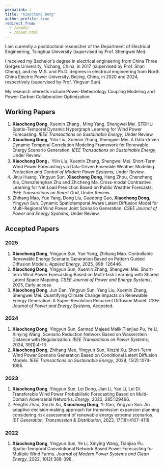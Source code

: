 ```yaml
---
permalink: /
title: "Xiaochong Dong"
author_profile: true
redirect_from: 
  - /about/
  - /about.html
---
```


I am currently a postdoctoral researcher of the Department of Electrical Engineering, Tsinghua University (supervised by Prof. Shengwei Mei).

I received my Bachelor's degree in electrical engineering from China Three Gorges University, Yichang, China, in 2017 (supervised by Prof. Shan Cheng), and my M.S. and Ph.D. degrees in electrical engineering from North China Electric Power University, Beijing, China, in 2020 and 2024, respectively (supervised by Prof. Yingyun Sun).

My research interests include Power-Meteorology Coupling Modeling and Power-Carbon Collaborative Optimization.

## Working Papers
1. **Xiaochong Dong**, Xuemin Zhang , Ming Yang, Shengwei Mei. STDHL: Spatio-Temporal Dynamic Hypergraph Learning for Wind Power Forecasting. *IEEE Transactions on Sustainable Energy*, Under Review.
2. **Xiaochong Dong**, Yilin Liu, Xuemin Zhang, Shengwei Mei. A Data-driven Dynamic Temporal Correlation Modeling Framework for Renewable Energy Scenario Generation. *IEEE Transactions on Sustainable Energy*, Under Review.
3. **Xiaochong Dong**，Yilin Liu, Xuemin Zhang, Shengwei Mei. Short-Term Wind Power Forecasting via Data-Driven Ensemble Weather Modeling. *Protection and Control of Modern Power Systems*, Under Review.
4. Jinju Huang, Yingyun Sun, **Xiaochong Dong**, Hang Zhou, Chenzheng Xie, Chenzhenghan Zhu and Zhicheng Ma. Cross-modal Contrastive Learning for Net Load
Prediction Based on Public Weather Forecasts. *IEEE Transactions on Smart Grid*, Under Review.
5. Zhihang Mao, Yue Yang, Dong Liu, Guodong Guo, **Xiaochong Dong**, Yingyun Sun. Dynamic Spatiotemporal Aware Latent Diffusion Model for Multi-Regional Wind Power Joint Scenario Generation. *CSEE Journal of Power and Energy Systems*, Under Review.

## Accepted Papers
### 2025
1. **Xiaochong Dong**, Yingyun Sun, Yue Yang, Zhihang Mao. Controllable Renewable Energy Scenario Generation Based on Pattern Guided Diffusion Models. *Applied Energy*, 2025, 398: 126446.
2. **Xiaochong Dong**, Yingyun Sun, Xuemin Zhang, Shengwei Mei. Short-term Wind Power Forecasting Based on Multi-task Learning with Shared Latent Space Mapping. *CSEE Journal of Power and Energy Systems*, 2025, Early access.
3. **Xiaochong Dong**, Jun Dan, Yingyun Sun, Yang Liu, Xuemin Zhang, Shengwei Mei. Quantifying Climate Change Impacts on Renewable Energy Generation: A Super-Resolution Recurrent Diffusion Model. *CSEE Journal of Power and Energy Systems*, Accpeted.

### 2024
1. **Xiaochong Dong**, Yingyun Sun, Sarmad Majeed Malik,Tianjiao Pu, Ye Li, Xinying Wang. Scenario Reduction Network Based on Wasserstein Distance with Regularization. *IEEE Transactions on Power Systems*, 2024, 39(1):4-13.
2. **Xiaochong Dong**, Zhihang Mao, Yingyun Sun, Xinzhi Xu. Short-Term Wind Power Scenario Generation Based on Conditional Latent Diffusion Models. *IEEE Transactions on Sustainable Energy*, 2024, 15(2):1074-1085.

### 2023
1. **Xiaochong Dong**, Yingyun Sun, Lei Dong, Jian Li, Yan Li, Lei Di. Transferable Wind Power Probabilistic Forecasting Based on Multi-Domain Adversarial Networks. *Energy*, 2023, 285:129496.
2. Pengfei Zhao, Xinzhi Xu, **Xiaochong Dong**, Yi Gao, Yingyun Sun. An adaptive decision‐making approach for transmission expansion planning considering risk assessment of renewable energy extreme scenarios. *IET Generation, Transmission & Distribution*, 2023, 17(18):4107-4118.

### 2022
1. **Xiaochong Dong**, Yingyun Sun, Ye Li, Xinying Wang, Tianjiao Pu. Spatio-Temporal Convolutional Network Based Power Forecasting for Multiple Wind Farms. *Journal of Modern Power Systems and Clean Energy*, 2022, 10(2):388-398.
